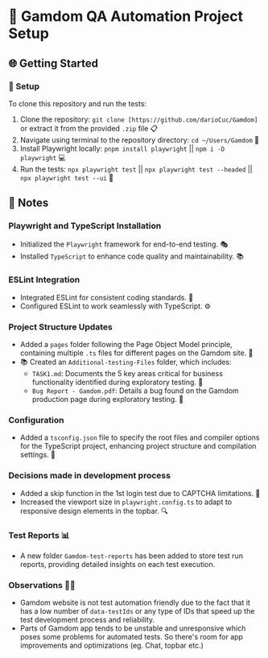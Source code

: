 # 🚀 Gamdom QA Automation Project Setup

## 🌐 Getting Started

### 🔨 Setup

To clone this repository and run the tests:

1. Clone the repository: `git clone [https://github.com/darioCuc/Gamdom]` or extract it from the provided `.zip` file 📋
2. Navigate using terminal to the repository directory: `cd ~/Users/Gamdom` 📂
3. Install Playwright locally: `pnpm install playwright` || `npm i -D playwright` 💻
4. Run the tests: `npx playwright test` || `npx playwright test --headed` || `npx playwright test --ui` 🧪


## 📝 Notes

### Playwright and TypeScript Installation

- Initialized the `Playwright` framework for end-to-end testing. 🎭
- Installed `TypeScript` to enhance code quality and maintainability. 📚 

### ESLint Integration

- Integrated ESLint for consistent coding standards. 🧹 
- Configured ESLint to work seamlessly with TypeScript. ⚙️

### Project Structure Updates

- Added a `pages` folder following the Page Object Model principle, containing multiple `.ts` files for different pages on the Gamdom site. 📁
- 📚 Created an `Additional-testing-Files` folder, which includes:
  - `TASK1.md`: Documents the 5 key areas critical for business functionality identified during exploratory testing. 📃
  - `Bug Report - Gamdom.pdf`: Details a bug found on the Gamdom production page during exploratory testing. 🐞

### Configuration

- Added a `tsconfig.json` file to specify the root files and compiler options for the TypeScript project, enhancing project structure and compilation settings. 🔧

### Decisions made in development process

- Added a skip function in the 1st login test due to CAPTCHA limitations. 🚫
- Increased the viewport size in `playwright.config.ts` to adapt to responsive design elements in the topbar. 🔍

### Test Reports 📊

- A new folder `Gamdom-test-reports` has been added to store test run reports, providing detailed insights on each test execution.

### Observations 🕵️‍♂️

- Gamdom website is not test automation friendly due to the fact that it has a low number of `data-testIds` or any type of IDs that speed up the test development process and reliability.
- Parts of Gamdom app tends to be unstable and unresponsive which poses some problems for automated tests. So there's room for app improvements and optimizations (eg. Chat, topbar etc.)

